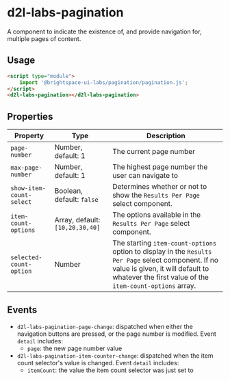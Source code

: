 # d2l-labs-pagination

A component to indicate the existence of, and provide navigation for, multiple pages of content.

## Usage

```html
<script type="module">
    import '@brightspace-ui-labs/pagination/pagination.js';
</script>
<d2l-labs-pagination></d2l-labs-pagination>
```

## Properties

| Property | Type | Description |
|--|--|--|
| `page-number` | Number, default: 1 | The current page number
| `max-page-number` | Number, default: 1 | The highest page number the user can navigate to
| `show-item-count-select` | Boolean, default: `false` | Determines whether or not to show the `Results Per Page` select component.
| `item-count-options` | Array, default:`[10,20,30,40]` | The options available in the `Results Per Page` select component.
| `selected-count-option` | Number | The starting `item-count-options` option to display in the `Results Per Page` select component. If no value is given, it will default to whatever the first value of the `item-count-options` array.

## Events

* `d2l-labs-pagination-page-change`: dispatched when either the navigation buttons are pressed, or the page number is modified. Event `detail` includes:
  * `page`: the new page number value
* `d2l-labs-pagination-item-counter-change`: dispatched when the item count selector's value is changed. Event `detail` includes:
  * `itemCount`: the value the item count selector was just set to
